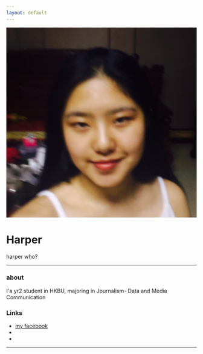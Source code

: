 ```yaml
---
layout: default
---
```


![hi there](selfie.jpg)

# Harper

harper who?

- - -

### about

I'a yr2 student in HKBU, majoring in Journalism- Data and Media Communication 

### Links

 * [my facebook](https://www.facebook.com/harper.ding.7)
 * []()
 * 

- - -

